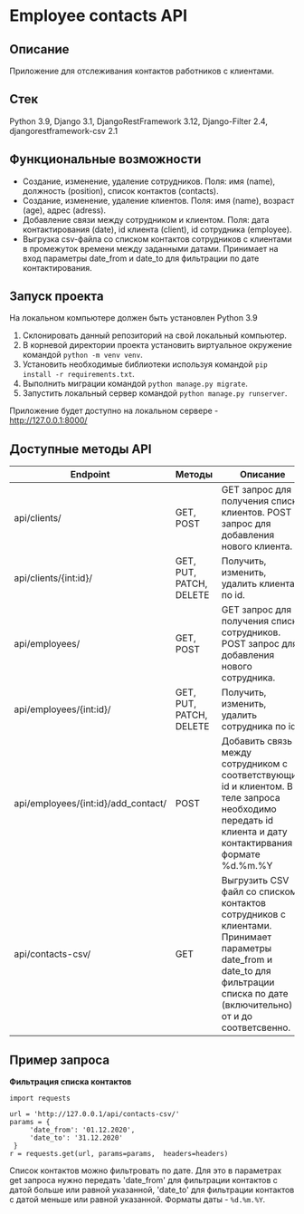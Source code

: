 # Employee contacts API

## Описание
Приложение для отслеживания контактов работников с клиентами.

## Стек
Python 3.9, Django 3.1, DjangoRestFramework 3.12, Django-Filter 2.4, djangorestframework-csv 2.1

## Функциональные возможности
- Создание, изменение, удаление сотрудников. Поля: имя (name), должность (position), список контактов (contacts).
- Создание, изменение, удаление клиентов. Поля: имя (name), возраст (age), адрес (adress).
- Добавление связи между сотрудником и клиентом. Поля: дата контактирования (date), id клиента (client), id сотрудника (employee).
- Выгрузка csv-файла со списком контактов сотрудников с клиентами в промежуток времени между заданными датами. Принимает на вход параметры date_from и date_to для фильтрации по дате контактирования.

## Запуск проекта
На локальном компьютере должен быть установлен Python 3.9

1. Склонировать данный репозиторий на свой локальный компьютер.
2. В корневой директории проекта установить виртуальное окружение командой `python -m venv venv`.
3. Установить необходимые библиотеки используя командой `pip install -r requirements.txt`.
4. Выполнить миграции командой `python manage.py migrate`.
5. Запустить локальный сервер командой `python manage.py runserver`.

Приложение будет доступно на локальном сервере - http://127.0.0.1:8000/

## Доступные методы API

Endpoint | Методы | Описание
------------ | ------------- | -------------
api/clients/ | GET, POST | GET запрос для получения списка клиентов. POST запрос для добавления нового клиента.
api/clients/{int:id}/ | GET, PUT, PATCH, DELETE | Получить, изменить, удалить клиента по id.
api/employees/ | GET, POST | GET запрос для получения списка сотрудников. POST запрос для добавления нового сотрудника.
api/employees/{int:id}/ | GET, PUT, PATCH, DELETE | Получить, изменить, удалить сотрудника по id.
api/employees/{int:id}/add_contact/ | POST | Добавить связь между сотрудником с соответствующим id и клиентом. В теле запроса необходимо передать id клиента и дату контактирвания в формате %d.%m.%Y
api/contacts-csv/ | GET | Выгрузить CSV файл со списком контактов сотрудников с клиентами. Принимает параметры date_from и date_to для фильтрации списка по дате (включительно) от и до соответсвенно.

## Пример запроса
**Фильтрация списка контактов**
```
import requests
 
url = 'http://127.0.0.1/api/contacts-csv/'
params = {
     'date_from': '01.12.2020',
     'date_to': '31.12.2020'
 }
r = requests.get(url, params=params,  headers=headers)
```
Список контактов можно фильтровать по дате. Для это в параметрах get запроса нужно передать 'date_from' для фильтрации контактов с датой больше или равной указанной, 'date_to' для фильтрации контактов с датой меньше или равной указанной. Форматы даты - `%d.%m.%Y`.

